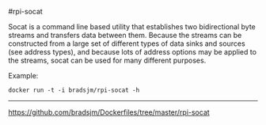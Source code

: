 #rpi-socat

Socat is a command line based utility that establishes two bidirectional byte streams and transfers data between them. Because the streams can be constructed from a large set of different types of data sinks and sources (see address types), and because lots of address options may be applied to the streams, socat can be used for many different purposes.

Example:
```
docker run -t -i bradsjm/rpi-socat -h
```

---
https://github.com/bradsjm/Dockerfiles/tree/master/rpi-socat
